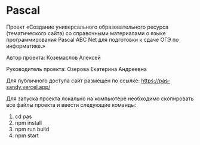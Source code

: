 # Pascal

Проект «Создание универсального образовательного ресурса (тематического сайта) со справочными материалами о языке программирования Pascal ABC Net для подготовки к сдаче ОГЭ по информатике.»

Автор проекта: Коземаслов Алексей

Руководитель проекта: Озерова Екатерина Андреевна

Для публичного доступа сайт размещен по ссылке: https://pas-sandy.vercel.app/

Для запуска проекта локально на компьютере необходимо скопировать все файлы проекта и ввести следующие команды: 
1. cd pas
2. npm install
3. npm run build
4. npm start

